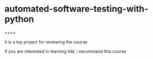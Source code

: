 # automated-software-testing-with-python #

====

it is a toy project for reviewing the course

if you are interested in learning tdd, i recommand this course

